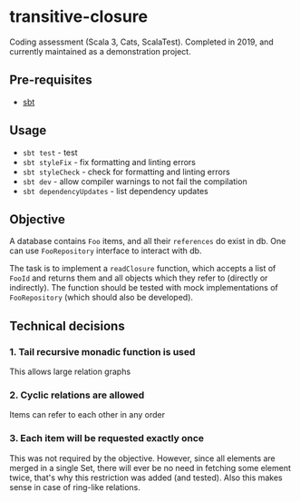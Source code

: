 # transitive-closure

Coding assessment (Scala 3, Cats, ScalaTest).
Completed in 2019, and currently maintained as a demonstration project.

## Pre-requisites

- [sbt](https://www.scala-sbt.org/)

## Usage

- `sbt test` - test
- `sbt styleFix` - fix formatting and linting errors
- `sbt styleCheck` - check for formatting and linting errors
- `sbt dev` - allow compiler warnings to not fail the compilation
- `sbt dependencyUpdates` - list dependency updates

## Objective

A database contains `Foo` items, and all their `references` do exist in db. One can use `FooRepository` interface to interact with db.

The task is to implement a `readClosure` function, which accepts a list of `FooId` and returns them and all objects which they refer to (directly or indirectly). The function should be tested with mock implementations of `FooRepository` (which should also be developed).
 

## Technical decisions

### 1. Tail recursive monadic function is used

This allows large relation graphs

### 2. Cyclic relations are allowed

Items can refer to each other in any order

### 3. Each item will be requested exactly once

This was not required by the objective. However, since all elements are merged in a single Set, there will ever be no need in fetching some element twice, that's why this restriction was added (and tested). Also this makes sense in case of ring-like relations.
